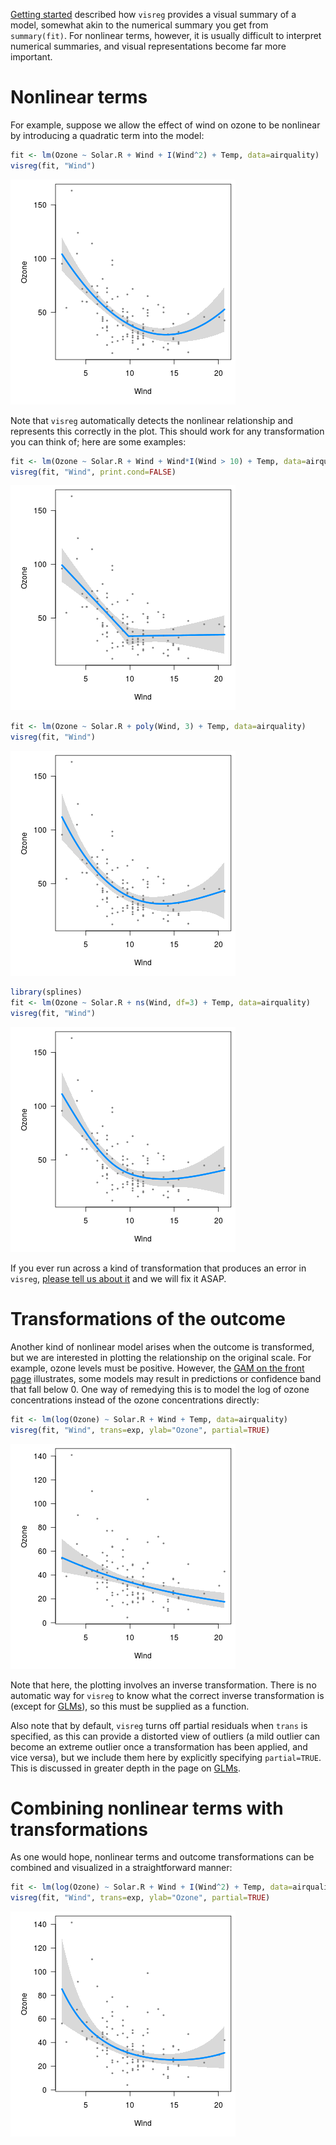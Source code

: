 ---
---



[Getting started](basic) described how `visreg` provides a visual summary of a model, somewhat akin to the numerical summary you get from `summary(fit)`.  For nonlinear terms, however, it is usually difficult to interpret numerical summaries, and visual representations become far more important.

# Nonlinear terms

For example, suppose we allow the effect of wind on ozone to be nonlinear by introducing a quadratic term into the model:


```r
fit <- lm(Ozone ~ Solar.R + Wind + I(Wind^2) + Temp, data=airquality)
visreg(fit, "Wind")
```

![plot of chunk quad](img/trans-quad-1.png)

Note that `visreg` automatically detects the nonlinear relationship and represents this correctly in the plot.  This should work for any transformation you can think of; here are some examples:


```r
fit <- lm(Ozone ~ Solar.R + Wind + Wind*I(Wind > 10) + Temp, data=airquality)
visreg(fit, "Wind", print.cond=FALSE)
```

![plot of chunk changepoint](img/trans-changepoint-1.png)


```r
fit <- lm(Ozone ~ Solar.R + poly(Wind, 3) + Temp, data=airquality)
visreg(fit, "Wind")
```

![plot of chunk poly](img/trans-poly-1.png)


```r
library(splines)
fit <- lm(Ozone ~ Solar.R + ns(Wind, df=3) + Temp, data=airquality)
visreg(fit, "Wind")
```

![plot of chunk spline](img/trans-spline-1.png)

If you ever run across a kind of transformation that produces an error in `visreg`, [please tell us about it](https://github.com/pbreheny/visreg/issues) and we will fix it ASAP.

# Transformations of the outcome

Another kind of nonlinear model arises when the outcome is transformed, but we are interested in plotting the relationship on the original scale.  For example, ozone levels must be positive.  However, the <a href="index.html#gam">GAM on the front page</a> illustrates, some models may result in predictions or confidence band that fall below 0.  One way of remedying this is to model the log of ozone concentrations instead of the ozone concentrations directly:


```r
fit <- lm(log(Ozone) ~ Solar.R + Wind + Temp, data=airquality)
visreg(fit, "Wind", trans=exp, ylab="Ozone", partial=TRUE)
```

![plot of chunk transout](img/trans-transout-1.png)

Note that here, the plotting involves an inverse transformation.  There is no automatic way for `visreg` to know what the correct inverse transformation is (except for [GLMs](glm.html)), so this must be supplied as a function.

Also note that by default, `visreg` turns off partial residuals when `trans` is specified, as this can provide a distorted view of outliers (a mild outlier can become an extreme outlier once a transformation has been applied, and vice versa), but we include them here by explicitly specifying `partial=TRUE`.  This is discussed in greater depth in the page on [GLMs](glm.html#scale).

# Combining nonlinear terms with transformations

As one would hope, nonlinear terms and outcome transformations can be combined and visualized in a straightforward manner:


```r
fit <- lm(log(Ozone) ~ Solar.R + Wind + I(Wind^2) + Temp, data=airquality)
visreg(fit, "Wind", trans=exp, ylab="Ozone", partial=TRUE)
```

![plot of chunk transboth](img/trans-transboth-1.png)

